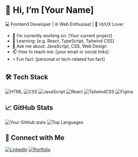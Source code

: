 # 👋 Hi, I’m [Your Name]

💻 Frontend Developer | 🌐 Web Enthusiast | 🎨 UI/UX Lover

- 🔭 I’m currently working on: [Your current project]
- 🌱 Learning: [e.g. React, TypeScript, Tailwind CSS]
- 💬 Ask me about: JavaScript, CSS, Web Design
- 📫 How to reach me: [your email or social links]
- ⚡ Fun fact: [personal or tech-related fun fact]

## 🛠️ Tech Stack
![HTML](https://img.shields.io/badge/-HTML5-E34F26?style=flat&logo=html5)
![CSS](https://img.shields.io/badge/-CSS3-1572B6?style=flat&logo=css3)
![JavaScript](https://img.shields.io/badge/-JavaScript-F7DF1E?style=flat&logo=javascript&logoColor=black)
![React](https://img.shields.io/badge/-React-61DAFB?style=flat&logo=react)
![TailwindCSS](https://img.shields.io/badge/-TailwindCSS-38B2AC?style=flat&logo=tailwind-css)
![Figma](https://img.shields.io/badge/-Figma-F24E1E?style=flat&logo=figma)

## 📈 GitHub Stats
![Your GitHub stats](https://github-readme-stats.vercel.app/api?username=yourusername&show_icons=true&theme=radical)
![Top Languages](https://github-readme-stats.vercel.app/api/top-langs/?username=yourusername&layout=compact&theme=radical)

## 🔗 Connect with Me
[![LinkedIn](https://img.shields.io/badge/-LinkedIn-blue?style=flat&logo=linkedin)](https://linkedin.com/in/yourprofile)
[![Portfolio](https://img.shields.io/badge/-Portfolio-000?style=flat&logo=web)](https://yourportfolio.com)
